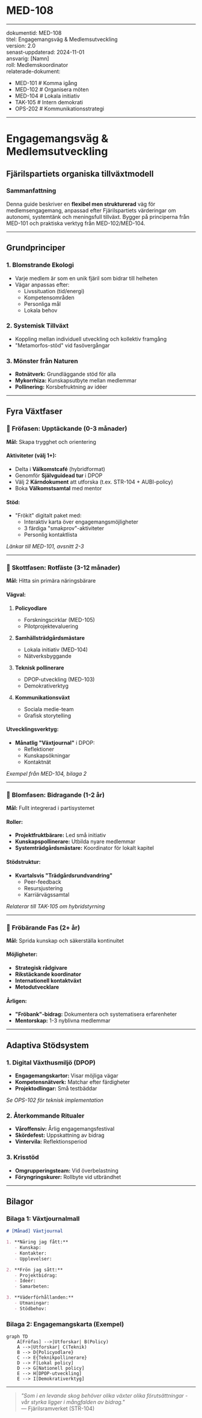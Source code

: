 # MED-108  
---  
dokumentid: MED-108  
titel: Engagemangsväg & Medlemsutveckling  
version: 2.0  
senast-uppdaterad: 2024-11-01  
ansvarig: [Namn]  
roll: Medlemskoordinator  
relaterade-dokument:  
  - MED-101 # Komma igång  
  - MED-102 # Organisera möten  
  - MED-104 # Lokala initiativ  
  - TAK-105 # Intern demokrati  
  - OPS-202 # Kommunikationsstrategi  
---  

# Engagemangsväg & Medlemsutveckling  
## Fjärilspartiets organiska tillväxtmodell  

### Sammanfattning  
Denna guide beskriver en **flexibel men strukturerad** väg för medlemsengagemang, anpassad efter Fjärilspartiets värderingar om autonomi, systemtänk och meningsfull tillväxt. Bygger på principerna från MED-101 och praktiska verktyg från MED-102/MED-104.  

---

## Grundprinciper  

### 1. **Blomstrande Ekologi**  
- Varje medlem är som en unik fjäril som bidrar till helheten  
- Vägar anpassas efter:  
  - Livssituation (tid/energi)  
  - Kompetensområden  
  - Personliga mål  
  - Lokala behov  

### 2. **Systemisk Tillväxt**  
- Koppling mellan individuell utveckling och kollektiv framgång  
- "Metamorfos-stöd" vid fasövergångar  

### 3. **Mönster från Naturen**  
- **Rotnätverk:** Grundläggande stöd för alla  
- **Mykorrhiza:** Kunskapsutbyte mellan medlemmar  
- **Pollinering:** Korsbefruktning av idéer  

---

## Fyra Växtfaser  

### 🌱 **Fröfasen: Upptäckande (0-3 månader)**  
**Mål:** Skapa trygghet och orientering  

#### Aktiviteter (välj 1+):  
- Delta i **Välkomstcafé** (hybridformat)  
- Genomför **Självguidead tur** i DPOP  
- Välj 2 **Kärndokument** att utforska (t.ex. STR-104 + AUBI-policy)  
- Boka **Välkomstsamtal** med mentor  

#### Stöd:  
- "Frökit" digitalt paket med:  
  - Interaktiv karta över engagemangsmöjligheter  
  - 3 färdiga "smakprov"-aktiviteter  
  - Personlig kontaktlista  

*Länkar till MED-101, avsnitt 2-3*  

---

### 🌿 **Skottfasen: Rotfäste (3-12 månader)**  
**Mål:** Hitta sin primära näringsbärare  

#### Vägval:  
1. **Policyodlare**  
   - Forskningscirklar (MED-105)  
   - Pilotprojektevaluering  

2. **Samhällsträdgårdsmästare**  
   - Lokala initiativ (MED-104)  
   - Nätverksbyggande  

3. **Teknisk pollinerare**  
   - DPOP-utveckling (MED-103)  
   - Demokrativerktyg  

4. **Kommunikationsväxt**  
   - Sociala medie-team  
   - Grafisk storytelling  

#### Utvecklingsverktyg:  
- **Månatlig "Växtjournal"** i DPOP:  
  - Reflektioner  
  - Kunskapsökningar  
  - Kontaktnät  

*Exempel från MED-104, bilaga 2*  

---

### 🌸 **Blomfasen: Bidragande (1-2 år)**  
**Mål:** Fullt integrerad i partisystemet  

#### Roller:  
- **Projektfruktbärare:** Led små initiativ  
- **Kunskapspollinerare:** Utbilda nyare medlemmar  
- **Systemträdgårdsmästare:** Koordinator för lokalt kapitel  

#### Stödstruktur:  
- **Kvartalsvis "Trädgårdsrundvandring"**  
  - Peer-feedback  
  - Resursjustering  
  - Karriärvägssamtal  

*Relaterar till TAK-105 om hybridstyrning*  

---

### 🍂 **Fröbärande Fas (2+ år)**  
**Mål:** Sprida kunskap och säkerställa kontinuitet  

#### Möjligheter:  
- **Strategisk rådgivare**  
- **Rikstäckande koordinator**  
- **Internationell kontaktväxt**  
- **Metodutvecklare**  

#### Årligen:  
- **"Fröbank"-bidrag:** Dokumentera och systematisera erfarenheter  
- **Mentorskap:** 1-3 nyblivna medlemmar  

---

## Adaptiva Stödsystem  

### 1. **Digital Växthusmiljö (DPOP)**  
- **Engagemangskartor:** Visar möjliga vägar  
- **Kompetensnätverk:** Matchar efter färdigheter  
- **Projektodlingar:** Små testbäddar  

*Se OPS-102 för teknisk implementation*  

### 2. **Återkommande Ritualer**  
- **Våroffensiv:** Årlig engagemangsfestival  
- **Skördefest:** Uppskattning av bidrag  
- **Vintervila:** Reflektionsperiod  

### 3. **Krisstöd**  
- **Omgrupperingsteam:** Vid överbelastning  
- **Föryngringskurer:** Rollbyte vid utbrändhet  

---

## Bilagor  

### Bilaga 1: Växtjournalmall  
```markdown 
# [Månad] Växtjournal  

1. **Näring jag fått:**  
   - Kunskap:  
   - Kontakter:  
   - Upplevelser:  

2. **Frön jag sått:**  
   - Projektbidrag:  
   - Ideér:  
   - Samarbeten:  

3. **Väderförhållanden:**  
   - Utmaningar:  
   - Stödbehov:  
```

### Bilaga 2: Engagemangskarta (Exempel)  
```mermaid
graph TD
    A[Fröfas] -->|Utforskar| B(Policy)
    A -->|Utforskar| C(Teknik)
    B --> D{Policyodlare}
    C --> E{Teknikpollinerare}
    D --> F[Lokal policy]
    D --> G[Nationell policy]
    E --> H[DPOP-utveckling]
    E --> I[Demokrativerktyg]
```

---

> *"Som i en levande skog behöver olika växter olika förutsättningar - vår styrka ligger i mångfalden av bidrag."*  
> — Fjärilsramverket (STR-104)  

